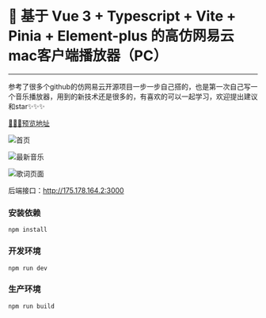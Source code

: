 # 🎵 基于 Vue 3 + Typescript + Vite + Pinia + Element-plus 的高仿网易云mac客户端播放器（PC）

------

参考了很多个github的仿网易云开源项目一步一步自己搭的，也是第一次自己写一个音乐播放器，用到的新技术还是很多的，有喜欢的可以一起学习，欢迎提出建议和star✨✨✨

[🌟🌟🌟预览地址](https://github.com/limeooo/limeooo_netease_cloud_music)

![首页](https://s1.ax1x.com/2022/03/31/qfuJMj.png)

![最新音乐](https://s1.ax1x.com/2022/03/31/qfuYss.png)

![歌词页面](https://s1.ax1x.com/2022/03/31/qfu8zQ.png)

后端接口：http://175.178.164.2:3000

### 安装依赖

```
npm install
```
### 开发环境
```
npm run dev
```
### 生产环境
```
npm run build
```
